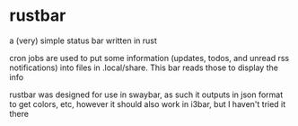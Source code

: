 # rustbar
a (very) simple status bar written in rust

cron jobs are used to put some information (updates, todos, and unread rss notifications) into files in .local/share.
This bar reads those to display the info

rustbar was designed for use in swaybar, as such it outputs in json format to get colors, etc,
however it should also work in i3bar, but I haven't tried it there

